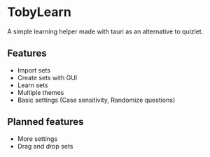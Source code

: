 # TobyLearn
A simple learning helper made with tauri as an alternative to quizlet.

## Features
- Import sets
- Create sets with GUI
- Learn sets
- Multiple themes
- Basic settings (Case sensitivity, Randomize questions)

## Planned features
- More settings
- Drag and drop sets
